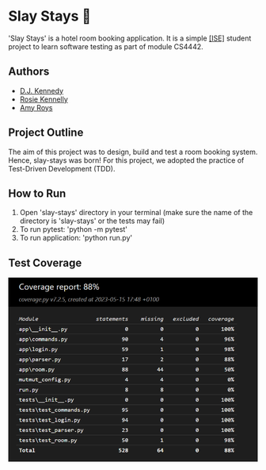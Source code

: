 # Slay Stays 💅
'Slay Stays' is a hotel room booking application.
It is a simple [\[ISE\]](https://software-engineering.ie) student project to learn software testing as part of module CS4442.

## Authors
- [D.J. Kennedy](https://github.com/DJK101)
- [Rosie Kennelly](https://github.com/Rosie-Kennelly)
- [Amy Roys](https://github.com/AmyRoys)

## Project Outline 
The aim of this project was to design, build and test a room booking system. Hence, slay-stays was born!
For this project, we adopted the practice of Test-Driven Development (TDD).

## How to Run  
1. Open 'slay-stays' directory in your terminal (make sure the name of the directory is 'slay-stays' or the tests may fail)
2. To run pytest: 'python -m pytest'
3. To run application: 'python run.py'

## Test Coverage
![Coverage report](coverage.png)
